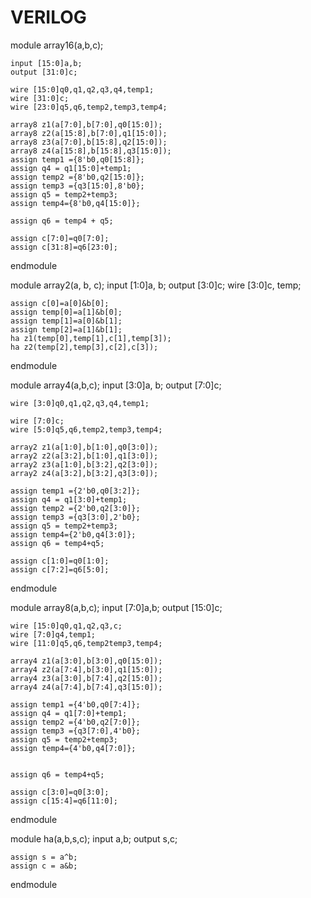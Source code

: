 # VERILOG
module array16(a,b,c);
 
    input [15:0]a,b;
    output [31:0]c;
     
    wire [15:0]q0,q1,q2,q3,q4,temp1;
    wire [31:0]c;
    wire [23:0]q5,q6,temp2,temp3,temp4;
     
    array8 z1(a[7:0],b[7:0],q0[15:0]);
    array8 z2(a[15:8],b[7:0],q1[15:0]);
    array8 z3(a[7:0],b[15:8],q2[15:0]);
    array8 z4(a[15:8],b[15:8],q3[15:0]);
    assign temp1 ={8'b0,q0[15:8]};
    assign q4 = q1[15:0]+temp1;
    assign temp2 ={8'b0,q2[15:0]};
    assign temp3 ={q3[15:0],8'b0};
    assign q5 = temp2+temp3;
    assign temp4={8'b0,q4[15:0]};
     
    assign q6 = temp4 + q5;
     
    assign c[7:0]=q0[7:0];
    assign c[31:8]=q6[23:0];
 
endmodule
 
module array2(a, b, c);
    input [1:0]a, b;
    output [3:0]c;
    wire [3:0]c, temp;
     
    assign c[0]=a[0]&b[0];
    assign temp[0]=a[1]&b[0];
    assign temp[1]=a[0]&b[1];
    assign temp[2]=a[1]&b[1];
    ha z1(temp[0],temp[1],c[1],temp[3]);
    ha z2(temp[2],temp[3],c[2],c[3]);
 
endmodule
 
module array4(a,b,c);
    input [3:0]a, b;
    output [7:0]c;
     
    wire [3:0]q0,q1,q2,q3,q4,temp1;
     
    wire [7:0]c;
    wire [5:0]q5,q6,temp2,temp3,temp4;
     
    array2 z1(a[1:0],b[1:0],q0[3:0]);
    array2 z2(a[3:2],b[1:0],q1[3:0]);
    array2 z3(a[1:0],b[3:2],q2[3:0]);
    array2 z4(a[3:2],b[3:2],q3[3:0]);
     
    assign temp1 ={2'b0,q0[3:2]};
    assign q4 = q1[3:0]+temp1;
    assign temp2 ={2'b0,q2[3:0]};
    assign temp3 ={q3[3:0],2'b0};
    assign q5 = temp2+temp3;
    assign temp4={2'b0,q4[3:0]};
    assign q6 = temp4+q5;
     
    assign c[1:0]=q0[1:0];
    assign c[7:2]=q6[5:0];
endmodule
 
module array8(a,b,c);
    input [7:0]a,b;
    output [15:0]c;
     
    wire [15:0]q0,q1,q2,q3,c;
    wire [7:0]q4,temp1;
    wire [11:0]q5,q6,temp2temp3,temp4;
     
    array4 z1(a[3:0],b[3:0],q0[15:0]);
    array4 z2(a[7:4],b[3:0],q1[15:0]);
    array4 z3(a[3:0],b[7:4],q2[15:0]);
    array4 z4(a[7:4],b[7:4],q3[15:0]);
     
    assign temp1 ={4'b0,q0[7:4]};
    assign q4 = q1[7:0]+temp1;
    assign temp2 ={4'b0,q2[7:0]};
    assign temp3 ={q3[7:0],4'b0};
    assign q5 = temp2+temp3;
    assign temp4={4'b0,q4[7:0]};
     
    
    assign q6 = temp4+q5;
     
    assign c[3:0]=q0[3:0];
    assign c[15:4]=q6[11:0];
endmodule
 
module ha(a,b,s,c);
    input a,b;
    output s,c;
     
    assign s = a^b;
    assign c = a&b;
endmodule
